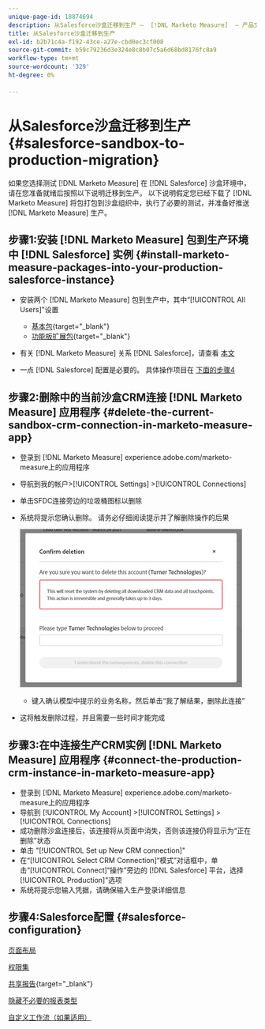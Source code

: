 ```yaml
---
unique-page-id: 18874694
description: 从Salesforce沙盒迁移到生产 —  [!DNL Marketo Measure]  — 产品文档
title: 从Salesforce沙盒迁移到生产
exl-id: b2b71c4a-f192-43ce-a27e-cbd0ec3cf008
source-git-commit: b59c79236d3e324e8c8b07c5a6d68bd8176fc8a9
workflow-type: tm+mt
source-wordcount: '329'
ht-degree: 0%

---
```


# 从Salesforce沙盒迁移到生产 {#salesforce-sandbox-to-production-migration}

如果您选择测试 [!DNL Marketo Measure] 在 [!DNL Salesforce] 沙盒环境中，请在您准备就绪后按照以下说明迁移到生产。 以下说明假定您已经下载了 [!DNL Marketo Measure] 将包打包到沙盒组织中，执行了必要的测试，并准备好推送 [!DNL Marketo Measure] 生产。

## 步骤1:安装 [!DNL Marketo Measure] 包到生产环境中 [!DNL Salesforce] 实例 {#install-marketo-measure-packages-into-your-production-salesforce-instance}

* 安装两个 [!DNL Marketo Measure] 包到生产中，其中“[!UICONTROL All Users]&quot;设置

   * [基本包](https://appexchange.salesforce.com/appxListingDetail?listingId=a0N3000000B3KLuEAN){target=&quot;_blank&quot;}
   * [功能板扩展包](https://login.salesforce.com/packaging/installPackage.apexp?p0=04t610000001jI6){target=&quot;_blank&quot;}

* 有关 [!DNL Marketo Measure] 关系 [!DNL Salesforce]，请查看 [本文](/help/configuration-and-setup/marketo-measure-and-salesforce/how-marketo-measure-and-salesforce-interact.md)
* 一点 [!DNL Salesforce] 配置是必要的。 具体操作项目在 [下面的步骤4](#salesforce-configuration)

## 步骤2:删除中的当前沙盒CRM连接 [!DNL Marketo Measure] 应用程序 {#delete-the-current-sandbox-crm-connection-in-marketo-measure-app}

* 登录到 [!DNL Marketo Measure] experience.adobe.com/marketo-measure上的应用程序
* 导航到我的帐户>[!UICONTROL Settings] >[!UICONTROL Connections]
* 单击SFDC连接旁边的垃圾桶图标以删除
* 系统将提示您确认删除。 请务必仔细阅读提示并了解删除操作的后果

   ![](assets/salesforce-sandbox-to-production-migration-1.png)

   * 键入确认模型中提示的业务名称，然后单击“我了解结果，删除此连接”
* 这将触发删除过程，并且需要一些时间才能完成

## 步骤3:在中连接生产CRM实例 [!DNL Marketo Measure] 应用程序 {#connect-the-production-crm-instance-in-marketo-measure-app}

* 登录到 [!DNL Marketo Measure] experience.adobe.com/marketo-measure上的应用程序
* 导航到 [!UICONTROL My Account] >[!UICONTROL Settings] > [!UICONTROL Connections]
* 成功删除沙盒连接后，该连接将从页面中消失，否则该连接仍将显示为“正在删除”状态
* 单击 &quot;[!UICONTROL Set up New CRM connection]&quot;
* 在“[!UICONTROL Select CRM Connection]“模式”对话框中，单击“[!UICONTROL Connect]“操作”旁边的 [!DNL Salesforce] 平台，选择[!UICONTROL Production]&quot;选项
* 系统将提示您输入凭据，请确保输入生产登录详细信息

## 步骤4:Salesforce配置 {#salesforce-configuration}

[页面布局](/help/configuration-and-setup/marketo-measure-and-salesforce/page-layout-instructions.md)

[权限集](/help/configuration-and-setup/marketo-measure-and-salesforce/marketo-measure-permission-sets.md)

[共享报告](https://help.salesforce.com/articleView?id=analytics_share_folder.htm&amp;type=0){target=&quot;_blank&quot;}

[隐藏不必要的报表类型](/help/configuration-and-setup/marketo-measure-and-salesforce/hiding-unnecessary-report-types.md)

[自定义工作流（如果适用）](/help/advanced-marketo-measure-features/custom-revenue-amount/using-a-custom-revenue-amount-field.md)
